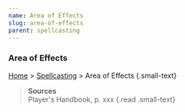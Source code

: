 ```yaml
---
name: Area of Effects
slug: area-of-effects
parent: spellcasting
---
```

### Area of Effects
[Home](dm-operations-center) > [Spellcasting](spellcasting) > Area of Effects {.small-text}


> **Sources** <br/>
> Player's Handbook, p. xxx
{.read .small-text}
